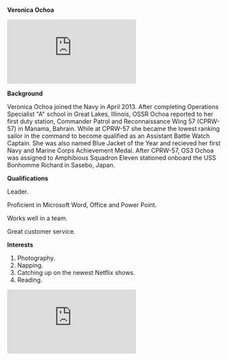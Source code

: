 **Veronica Ochoa**

![Selfie](https://www.facebook.com/photo.php?fbid=696809750392568&set=t.100001906485345&type=3&theater)

**Background**

Veronica Ochoa joined the Navy in April 2013. After completing Operations Specialist "A" school in Great Lakes, Illinois, OSSR Ochoa reported to her first duty station, Commander Patrol and Reconnaissance Wing 57 (CPRW-57) in Manama, Bahrain. While at CPRW-57 she became the lowest ranking sailor in the command to become qualified as an Assistant Battle Watch Captain. She was also named Blue Jacket of the Year and recieved her first Navy and Marine Corps Achievement Medal. After CPRW-57, OS3 Ochoa was assigned to Amphibious Squadron Eleven stationed onboard the USS Bonhomme Richard in Sasebo, Japan.

**Qualifications**

Leader.

Proficient in Microsoft Word, Office and Power Point.

Works well in a team.

Great customer service.

**Interests**

1. Photography.
2. Napping.
3. Catching up on the newest Netflix shows.
4. Reading.

![PP](https://www.facebook.com/photo.php?fbid=1730289933904267&set=pb.100007698302686.-2207520000.1512725662.&type=3&theater)
